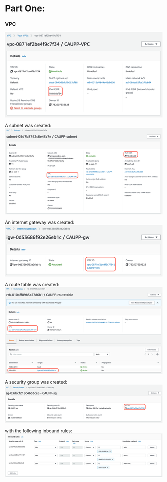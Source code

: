 # Part One:

### VPC
![VPC](https://github.com/WSU-kduncan/ceg3120-jmcaupp/blob/main/Project2/images/VPC.png)

A subnet was created:
![subnet](https://github.com/WSU-kduncan/ceg3120-jmcaupp/blob/main/Project2/images/Subnet.png)

An internet gateway was created:
![gateway](https://github.com/WSU-kduncan/ceg3120-jmcaupp/blob/main/Project2/images/Gateway.png)

A route table was created:
![routetable](https://github.com/WSU-kduncan/ceg3120-jmcaupp/blob/main/Project2/images/RouteTable.png)

A security group was created:
![securitygroup](https://github.com/WSU-kduncan/ceg3120-jmcaupp/blob/main/Project2/images/SecurityGroup.png)

with the following inbound rules:
![inbound](https://github.com/WSU-kduncan/ceg3120-jmcaupp/blob/main/Project2/images/InboundRules.png)
